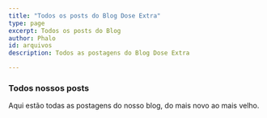 ```yaml
---
title: "Todos os posts do Blog Dose Extra"
type: page
excerpt: Todos os posts do Blog
author: Phalo
id: arquivos
description: Todos as postagens do Blog Dose Extra

---
```

### Todos nossos posts
Aqui estão todas as postagens do nosso blog, do mais novo ao mais velho.<br>

